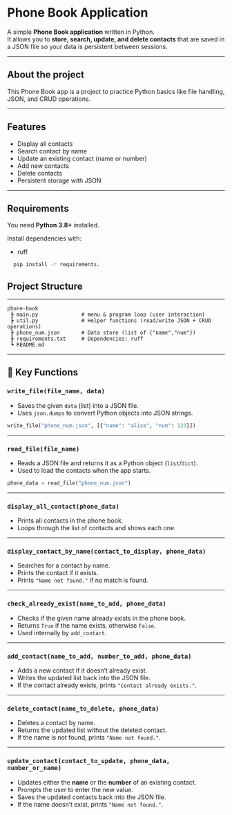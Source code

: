 # Phone Book Application

A simple **Phone Book application** written in Python.  
It allows you to **store, search, update, and delete contacts** that are saved in a JSON file so your data is persistent between sessions.

---

## About the project
This Phone Book app is a project to practice Python basics like file handling, JSON, and CRUD operations. 

--- 

## Features
- Display all contacts  
- Search contact by name  
- Update an existing contact (name or number)  
-  Add new contacts  
-  Delete contacts  
-  Persistent storage with JSON  

---

## Requirements

You need **Python 3.8+** installed.

Install dependencies with:

- ruff
```bash
  pip install -r requirements.
```
##  Project Structure

--- 

```text
phone-book
 ┣ main.py              # menu & program loop (user interaction)
 ┣ util.py              # Helper functions (read/write JSON + CRUD operations)
 ┣ phone_num.json       # Data store (list of {"name","num"})
 ┣ requirements.txt     # Dependencies: ruff
 ┗ README.md
```
---

## 🔑 Key Functions

### `write_file(file_name, data)`
- Saves the given `data` (list) into a JSON file.  
- Uses `json.dumps` to convert Python objects into JSON strings.

```python
write_file("phone_num.json", [{"name": "alice", "num": 123}])
```
---
### `read_file(file_name)`
- Reads a JSON file and returns it as a Python object (`list`/`dict`).  
- Used to load the contacts when the app starts.

```python
phone_data = read_file("phone_num.json")
```
---
### `display_all_contact(phone_data)`
- Prints all contacts in the phone book.  
- Loops through the list of contacts and shows each one.
---
### `display_contact_by_name(contact_to_display, phone_data)`
- Searches for a contact by name.  
- Prints the contact if it exists.  
- Prints `"Name not found."` if no match is found.

---
### `check_already_exist(name_to_add, phone_data)`
- Checks if the given name already exists in the phone book.  
- Returns `True` if the name exists, otherwise `False`.  
- Used internally by `add_contact`.

---
### `add_contact(name_to_add, number_to_add, phone_data)`
- Adds a new contact if it doesn’t already exist.  
- Writes the updated list back into the JSON file.  
- If the contact already exists, prints `"Contact already exists."`.
---
### `delete_contact(name_to_delete, phone_data)`
- Deletes a contact by name.  
- Returns the updated list without the deleted contact.  
- If the name is not found, prints `"Name not found."`.
---
### `update_contact(contact_to_update, phone_data, number_or_name)`
- Updates either the **name** or the **number** of an existing contact.  
- Prompts the user to enter the new value.  
- Saves the updated contacts back into the JSON file.  
- If the name doesn’t exist, prints `"Name not found."`.
